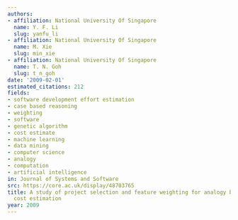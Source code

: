 ```yaml
---
authors:
- affiliation: National University Of Singapore
  name: Y. F. Li
  slug: yanfu_li
- affiliation: National University Of Singapore
  name: M. Xie
  slug: min_xie
- affiliation: National University Of Singapore
  name: T. N. Goh
  slug: t_n_goh
date: '2009-02-01'
estimated_citations: 212
fields:
- software development effort estimation
- case based reasoning
- weighting
- software
- genetic algorithm
- cost estimate
- machine learning
- data mining
- computer science
- analogy
- computation
- artificial intelligence
in: Journal of Systems and Software
src: https://core.ac.uk/display/48703765
title: A study of project selection and feature weighting for analogy based software
  cost estimation
year: 2009
---
```

